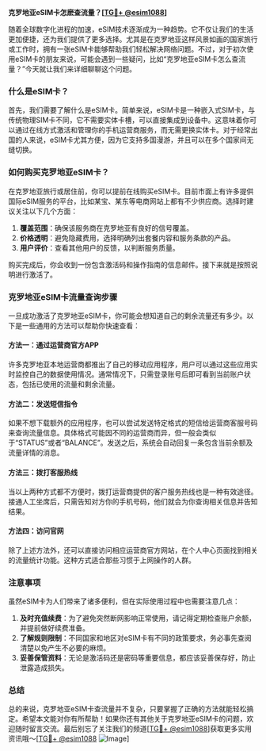 **克罗地亚eSIM卡怎麽查流量？[[TG💪+ @esim1088](https://t.me/s/esim1088)]**

随着全球数字化进程的加速，eSIM技术逐渐成为一种趋势。它不仅让我们的生活更加便捷，还为我们提供了更多选择。尤其是在克罗地亚这样风景如画的国家旅行或工作时，拥有一张eSIM卡能够帮助我们轻松解决网络问题。不过，对于初次使用eSIM卡的朋友来说，可能会遇到一些疑问，比如“克罗地亚eSIM卡怎么查流量？”今天就让我们来详细聊聊这个问题。

### 什么是eSIM卡？

首先，我们需要了解什么是eSIM卡。简单来说，eSIM卡是一种嵌入式SIM卡，与传统物理SIM卡不同，它不需要实体卡槽，可以直接集成到设备中。这意味着你可以通过在线方式激活和管理你的手机运营商服务，而无需更换实体卡。对于经常出国的人来说，eSIM卡尤其方便，因为它支持多国漫游，并且可以在多个国家间无缝切换。

### 如何购买克罗地亚eSIM卡？

在克罗地亚旅行或居住前，你可以提前在线购买eSIM卡。目前市面上有许多提供国际eSIM服务的平台，比如某宝、某东等电商网站上都有不少供应商。选择时建议关注以下几个方面：

1. **覆盖范围**：确保该服务商在克罗地亚有良好的信号覆盖。
2. **价格透明**：避免隐藏费用，选择明确列出套餐内容和服务条款的产品。
3. **用户评价**：查看其他用户的反馈，以判断服务质量。

购买完成后，你会收到一份包含激活码和操作指南的信息邮件。接下来就是按照说明进行激活了。

### 克罗地亚eSIM卡流量查询步骤

一旦成功激活了克罗地亚eSIM卡，你可能会想知道自己的剩余流量还有多少。以下是一些通用的方法可以帮助你快速查看：

#### 方法一：通过运营商官方APP

许多克罗地亚本地运营商都推出了自己的移动应用程序，用户可以通过这些应用实时监控自己的数据使用情况。通常情况下，只需登录账号后即可看到当前账户状态，包括已使用的流量和剩余流量。

#### 方法二：发送短信指令

如果不想下载额外的应用程序，也可以尝试发送特定格式的短信给运营商客服号码来查询流量信息。具体格式可能因不同的运营商而异，但一般会类似于“STATUS”或者“BALANCE”。发送之后，系统会自动回复一条包含当前余额及流量详情的消息。

#### 方法三：拨打客服热线

当以上两种方式都不方便时，拨打运营商提供的客户服务热线也是一种有效途径。接通人工坐席后，只需告知对方你的手机号码，他们就会为你查询相关信息并告知结果。

#### 方法四：访问官网

除了上述方法外，还可以直接访问相应运营商官方网站，在个人中心页面找到相关的流量统计功能。这种方式适合那些习惯于上网操作的人群。

### 注意事项

虽然eSIM卡为人们带来了诸多便利，但在实际使用过程中也需要注意几点：

1. **及时充值续费**：为了避免突然断网影响正常使用，请记得定期检查账户余额，并提前做好续费准备。
2. **了解规则限制**：不同国家和地区对eSIM卡有不同的政策要求，务必事先查阅清楚以免产生不必要的麻烦。
3. **妥善保管资料**：无论是激活码还是密码等重要信息，都应该妥善保存好，防止泄露造成损失。

### 总结

总的来说，克罗地亚eSIM卡查流量并不复杂，只要掌握了正确的方法就能轻松搞定。希望本文能对你有所帮助！如果你还有其他关于克罗地亚eSIM卡的问题，欢迎随时留言交流。最后别忘了关注我们的频道[[TG💪+ @esim1088](https://t.me/s/esim1088)]获取更多实用资讯哦～[[TG💪+ @esim1088](https://t.me/s/esim1088) ![Image](https://i.postimg.cc/4NQfJmqS/Snipaste-2025-05-13-00-14-12.png)]